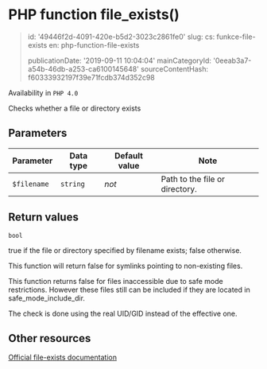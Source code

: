 PHP function file_exists()
==========================

> id: '49446f2d-4091-420e-b5d2-3023c2861fe0'
> slug:
> 	cs: funkce-file-exists
> 	en: php-function-file-exists
> 
> publicationDate: '2019-09-11 10:04:04'
> mainCategoryId: '0eeab3a7-a54b-46db-a253-ca6100145648'
> sourceContentHash: f60333932197f39e71fcdb374d352c98

Availability in `PHP 4.0`

Checks whether a file or directory exists


Parameters
--------------

| Parameter | Data type | Default value | Note |
|-----|-----|-----|-----|
| `$filename` | `string` | *not* | Path to the file or directory. |


Return values
----------------

`bool`

true if the file or directory specified by
filename exists; false otherwise.
</p>
<p>
This function will return false for symlinks pointing to non-existing
files.
</p>
<p>
This function returns false for files inaccessible due to safe mode restrictions. However these
files still can be included if
they are located in safe_mode_include_dir.
</p>
<p>
The check is done using the real UID/GID instead of the effective one.

Other resources
------------

[Official file-exists documentation](https://www.php.net/manual/en/function.file-exists.php)
